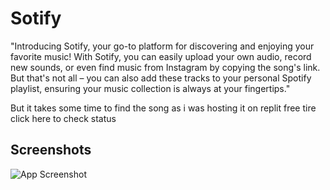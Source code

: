 
# Sotify

"Introducing Sotify, your go-to platform for discovering and enjoying your favorite music! With Sotify, you can easily upload your own audio, record new sounds, or even find music from Instagram by copying the song's link. But that's not all – you can also add these tracks to your personal Spotify playlist, ensuring your music collection is always at your fingertips."

But it takes some time to find the song as  i was hosting it on replit free tire click here to check status
## Screenshots

![App Screenshot](https://dqy38fnwh4fqs.cloudfront.net/UHLK9L8RGNGKNRJIED9D9EJERBR6/projects/sotify.webp?1700911476054)


